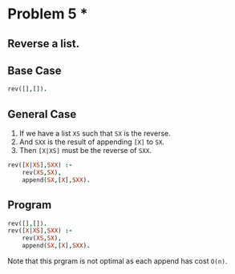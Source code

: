 # Problem 5 \*

## Reverse a list.

## Base Case

```prolog
rev([],[]).
```

## General Case

1. If we have a list `XS` such that `SX` is the reverse.
2. And `SXX` is the result of appending `[X]` to `SX`.
3. Then `[X|XS]` must be the reverse of `SXX`.

```prolog
rev([X|XS],SXX) :-
    rev(XS,SX),
    append(SX,[X],SXX).
```

## Program

```prolog
rev([],[]).
rev([X|XS],SXX) :-
    rev(XS,SX),
    append(SX,[X],SXX).
```

Note that this prgram is not optimal as each append has cost `O(n)`.
